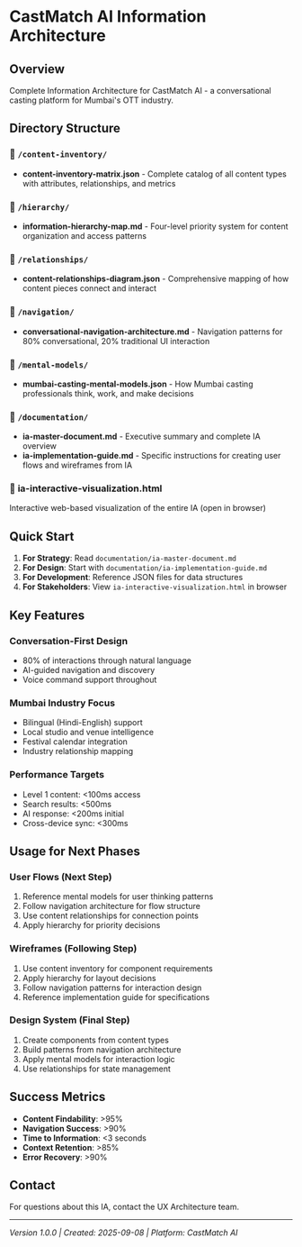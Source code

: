 # CastMatch AI Information Architecture

## Overview
Complete Information Architecture for CastMatch AI - a conversational casting platform for Mumbai's OTT industry.

## Directory Structure

### 📁 `/content-inventory/`
- **content-inventory-matrix.json** - Complete catalog of all content types with attributes, relationships, and metrics

### 📁 `/hierarchy/`
- **information-hierarchy-map.md** - Four-level priority system for content organization and access patterns

### 📁 `/relationships/`
- **content-relationships-diagram.json** - Comprehensive mapping of how content pieces connect and interact

### 📁 `/navigation/`
- **conversational-navigation-architecture.md** - Navigation patterns for 80% conversational, 20% traditional UI interaction

### 📁 `/mental-models/`
- **mumbai-casting-mental-models.json** - How Mumbai casting professionals think, work, and make decisions

### 📁 `/documentation/`
- **ia-master-document.md** - Executive summary and complete IA overview
- **ia-implementation-guide.md** - Specific instructions for creating user flows and wireframes from IA

### 📄 **ia-interactive-visualization.html**
Interactive web-based visualization of the entire IA (open in browser)

## Quick Start

1. **For Strategy**: Read `documentation/ia-master-document.md`
2. **For Design**: Start with `documentation/ia-implementation-guide.md`
3. **For Development**: Reference JSON files for data structures
4. **For Stakeholders**: View `ia-interactive-visualization.html` in browser

## Key Features

### Conversation-First Design
- 80% of interactions through natural language
- AI-guided navigation and discovery
- Voice command support throughout

### Mumbai Industry Focus
- Bilingual (Hindi-English) support
- Local studio and venue intelligence
- Festival calendar integration
- Industry relationship mapping

### Performance Targets
- Level 1 content: <100ms access
- Search results: <500ms
- AI response: <200ms initial
- Cross-device sync: <300ms

## Usage for Next Phases

### User Flows (Next Step)
1. Reference mental models for user thinking patterns
2. Follow navigation architecture for flow structure
3. Use content relationships for connection points
4. Apply hierarchy for priority decisions

### Wireframes (Following Step)
1. Use content inventory for component requirements
2. Apply hierarchy for layout decisions
3. Follow navigation patterns for interaction design
4. Reference implementation guide for specifications

### Design System (Final Step)
1. Create components from content types
2. Build patterns from navigation architecture
3. Apply mental models for interaction logic
4. Use relationships for state management

## Success Metrics

- **Content Findability**: >95%
- **Navigation Success**: >90%
- **Time to Information**: <3 seconds
- **Context Retention**: >85%
- **Error Recovery**: >90%

## Contact
For questions about this IA, contact the UX Architecture team.

---
*Version 1.0.0 | Created: 2025-09-08 | Platform: CastMatch AI*